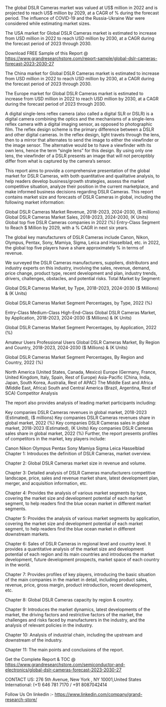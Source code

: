 
The global DSLR Cameras market was valued at US$ million in 2022 and is projected to reach US$ million by 2029, at a CAGR of % during the forecast period. The influence of COVID-19 and the Russia-Ukraine War were considered while estimating market sizes.

The USA market for Global DSLR Cameras market is estimated to increase from USD million in 2022 to reach USD million by 2030, at a CAGR during the forecast period of 2023 through 2030.

Download FREE Sample of this Report @ https://www.grandresearchstore.com/report-sample/global-dslr-cameras-forecast-2023-2030-27

The China market for Global DSLR Cameras market is estimated to increase from USD million in 2022 to reach USD million by 2030, at a CAGR during the forecast period of 2023 through 2030.

The Europe market for Global DSLR Cameras market is estimated to increase from USD million in 2022 to reach USD million by 2030, at a CAGR during the forecast period of 2023 through 2030.

A digital single-lens reflex camera (also called a digital SLR or DSLR) is a digital camera combining the optics and the mechanisms of a single-lens reflex camera with a digital imaging sensor, as opposed to photographic film. The reflex design scheme is the primary difference between a DSLR and other digital cameras. In the reflex design, light travels through the lens, then to a mirror that alternates to send the image to either the viewfinder or the image sensor. The alternative would be to have a viewfinder with its own lens, hence the term “single lens” for this design. By using only one lens, the viewfinder of a DSLR presents an image that will not perceptibly differ from what is captured by the camera’s sensor.

This report aims to provide a comprehensive presentation of the global market for DSLR Cameras, with both quantitative and qualitative analysis, to help readers develop business/growth strategies, assess the market competitive situation, analyze their position in the current marketplace, and make informed business decisions regarding DSLR Cameras. This report contains market size and forecasts of DSLR Cameras in global, including the following market information:

Global DSLR Cameras Market Revenue, 2018-2023, 2024-2030, ($ millions)
Global DSLR Cameras Market Sales, 2018-2023, 2024-2030, (K Units)
Global top five DSLR Cameras companies in 2022 (%)
Entry-Class Segment to Reach $ Million by 2029, with a % CAGR in next six years.

The global key manufacturers of DSLR Cameras include Canon, Nikon, Olympus, Pentax, Sony, Mamiya, Sigma, Leica and Hasselblad, etc. in 2022, the global top five players have a share approximately % in terms of revenue.

We surveyed the DSLR Cameras manufacturers, suppliers, distributors and industry experts on this industry, involving the sales, revenue, demand, price change, product type, recent development and plan, industry trends, drivers, challenges, obstacles, and potential risks. Total Market by Segment:

Global DSLR Cameras Market, by Type, 2018-2023, 2024-2030 ($ Millions) & (K Units)

Global DSLR Cameras Market Segment Percentages, by Type, 2022 (%)

Entry-Class
Medium-Class
High-End-Class
Global DSLR Cameras Market, by Application, 2018-2023, 2024-2030 ($ Millions) & (K Units)

Global DSLR Cameras Market Segment Percentages, by Application, 2022 (%)

Amateur Users
Professional Users
Global DSLR Cameras Market, By Region and Country, 2018-2023, 2024-2030 ($ Millions) & (K Units)

Global DSLR Cameras Market Segment Percentages, By Region and Country, 2022 (%)

North America (United States, Canada, Mexico)
Europe (Germany, France, United Kingdom, Italy, Spain, Rest of Europe)
Asia-Pacific (China, India, Japan, South Korea, Australia, Rest of APAC)
The Middle East and Africa (Middle East, Africa)
South and Central America (Brazil, Argentina, Rest of SCA)
Competitor Analysis

The report also provides analysis of leading market participants including:

Key companies DSLR Cameras revenues in global market, 2018-2023 (Estimated), ($ millions)
Key companies DSLR Cameras revenues share in global market, 2022 (%)
Key companies DSLR Cameras sales in global market, 2018-2023 (Estimated), (K Units)
Key companies DSLR Cameras sales share in global market, 2022 (%)
Further, the report presents profiles of competitors in the market, key players include:

Canon
Nikon
Olympus
Pentax
Sony
Mamiya
Sigma
Leica
Hasselblad
Chapter 1: Introduces the definition of DSLR Cameras, market overview.

Chapter 2: Global DSLR Cameras market size in revenue and volume.

Chapter 3: Detailed analysis of DSLR Cameras manufacturers competitive landscape, price, sales and revenue market share, latest development plan, merger, and acquisition information, etc.

Chapter 4: Provides the analysis of various market segments by type, covering the market size and development potential of each market segment, to help readers find the blue ocean market in different market segments.

Chapter 5: Provides the analysis of various market segments by application, covering the market size and development potential of each market segment, to help readers find the blue ocean market in different downstream markets.

Chapter 6: Sales of DSLR Cameras in regional level and country level. It provides a quantitative analysis of the market size and development potential of each region and its main countries and introduces the market development, future development prospects, market space of each country in the world.

Chapter 7: Provides profiles of key players, introducing the basic situation of the main companies in the market in detail, including product sales, revenue, price, gross margin, product introduction, recent development, etc.

Chapter 8: Global DSLR Cameras capacity by region & country.

Chapter 9: Introduces the market dynamics, latest developments of the market, the driving factors and restrictive factors of the market, the challenges and risks faced by manufacturers in the industry, and the analysis of relevant policies in the industry.

Chapter 10: Analysis of industrial chain, including the upstream and downstream of the industry.

Chapter 11: The main points and conclusions of the report.

Get the Complete Report & TOC @ https://www.grandresearchstore.com/semiconductor-and-electronics/global-dslr-cameras-forecast-2023-2030-27

CONTACT US:
276 5th Avenue, New York , NY 10001,United States
International: (+1) 646 781 7170 / +91 8087042414

Follow Us On linkedin :- https://www.linkedin.com/company/grand-research-store/
